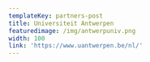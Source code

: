 ```yaml
---
templateKey: partners-post
title: Universiteit Antwerpen
featuredimage: /img/antwerpuniv.png
width: 100
link: 'https://www.uantwerpen.be/nl/'
---
```

